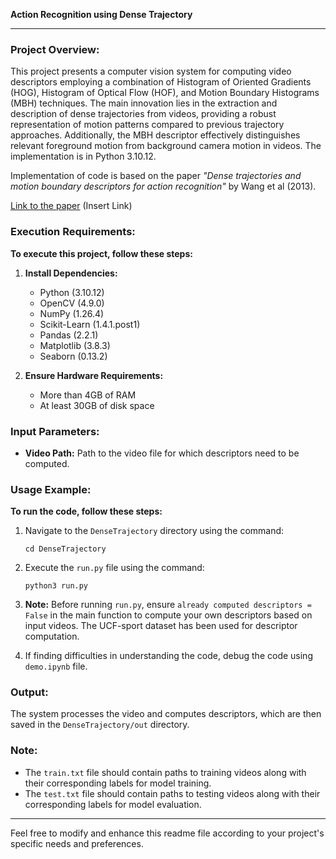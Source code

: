 **Action Recognition using Dense Trajectory**

---

### Project Overview:

This project presents a computer vision system for computing video descriptors employing a combination of Histogram of Oriented Gradients (HOG), Histogram of Optical Flow (HOF), and Motion Boundary Histograms (MBH) techniques. The main innovation lies in the extraction and description of dense trajectories from videos, providing a robust representation of motion patterns compared to previous trajectory approaches. Additionally, the MBH descriptor effectively distinguishes relevant foreground motion from background camera motion in videos. The implementation is in Python 3.10.12.

Implementation of code is based on the paper *"Dense trajectories and motion boundary descriptors for action recognition"* by Wang et al (2013).

[Link to the paper](#) (Insert Link)

### Execution Requirements:

**To execute this project, follow these steps:**

1. **Install Dependencies:**
   - Python (3.10.12)
   - OpenCV (4.9.0)
   - NumPy (1.26.4)
   - Scikit-Learn (1.4.1.post1)
   - Pandas (2.2.1)
   - Matplotlib (3.8.3)
   - Seaborn (0.13.2)

2. **Ensure Hardware Requirements:**
   - More than 4GB of RAM
   - At least 30GB of disk space

### Input Parameters:

- **Video Path:** Path to the video file for which descriptors need to be computed.

### Usage Example:

**To run the code, follow these steps:**

1. Navigate to the `DenseTrajectory` directory using the command: 
   ```
   cd DenseTrajectory
   ```

2. Execute the `run.py` file using the command: 
   ```
   python3 run.py
   ```

3. **Note:** Before running `run.py`, ensure `already computed descriptors = False` in the main function to compute your own descriptors based on input videos. The UCF-sport dataset has been used for descriptor computation.

4. If finding difficulties in understanding the code, debug the code using `demo.ipynb` file.

### Output:

The system processes the video and computes descriptors, which are then saved in the `DenseTrajectory/out` directory.

### Note:

- The `train.txt` file should contain paths to training videos along with their corresponding labels for model training.
- The `test.txt` file should contain paths to testing videos along with their corresponding labels for model evaluation.

---

Feel free to modify and enhance this readme file according to your project's specific needs and preferences.
